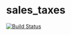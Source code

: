 # sales_taxes
[![Build Status](https://travis-ci.com/mattiagiupponi/sales_taxes.svg?branch=master)](https://travis-ci.com/mattiagiupponi/sales_taxes)
